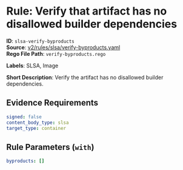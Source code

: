 # Rule: Verify that artifact has no disallowed builder dependencies

**ID**: `slsa-verify-byproducts`  
**Source**: [v2/rules/slsa/verify-byproducts.yaml](https://github.com/scribe-public/sample-policies/v2/rules/slsa/verify-byproducts.yaml)  
**Rego File Path**: `verify-byproducts.rego`  

**Labels**: SLSA, Image

**Short Description**: Verify the artifact has no disallowed builder dependencies.

## Evidence Requirements

```yaml
signed: false
content_body_type: slsa
target_type: container
```
## Rule Parameters (`with`)

```yaml
byproducts: []
```
